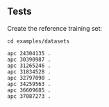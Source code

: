 ## Tests

Create the reference training set:

```shell
cd examples/datasets

apc 24304135 .
apc 30390987 .
apc 31265246 .
apc 31834528 .
apc 32797090 .
apc 34259563 .
apc 36609685 .
apc 37087273 .

```
